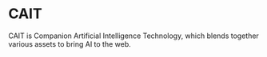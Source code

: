 # CAIT

CAIT is Companion Artificial Intelligence Technology, which blends together various assets to bring AI to the web.
